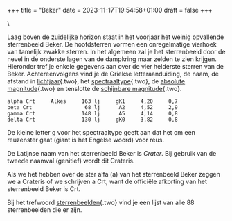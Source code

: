 +++
title = "Beker"
date = 2023-11-17T19:54:58+01:00
draft = false
+++

\

Laag boven de zuidelijke horizon staat in het voorjaar het weinig
opvallende sterrenbeeld Beker. De hoofdsterren vormen een onregelmatige
vierhoek van tamelijk zwakke sterren. In het algemeen zal je het
sterrenbeeld door de nevel in de onderste lagen van de dampkring maar
zelden te zien krijgen.\
Hieronder tref je enkele gegevens aan over de vier helderste sterren van
de Beker. Achtereenvolgens vind je de Griekse letteraanduiding, de naam,
de afstand in [lichtjaar](lichtjaar.html){.two}, het
[spectraaltype](spectraa.html){.two}, de [absolute
magnitude](absolute.html){.two} en tenslotte de [schijnbare
magnitude](magnitude.html){.two}.

     
    alpha Crt     Alkes     163 lj     gK1     4,20     0,7 
    beta Crt                 68 lj      A2     4,52     2,9 
    gamma Crt               148 lj      A5     4,14     0,8 
    delta Crt               130 lj     gK0     3,82     0,8

De kleine letter g voor het spectraaltype geeft aan dat het om een
reuzenster gaat (giant is het Engelse woord) voor reus.

De Latijnse naam van het sterrenbeeld Beker is *Crater*. Bij gebruik van
de tweede naamval (genitief) wordt dit Crateris.

Als we het hebben over de ster alfa (a) van het sterrenbeeld Beker
zeggen we a Crateris of we schrijven a Crt, want de officiële afkorting
van het sterrenbeeld Beker is Crt.

Bij het trefwoord [sterrenbeelden](sterrenb.html){.two} vind je een
lijst van alle 88 sterrenbeelden die er zijn.
